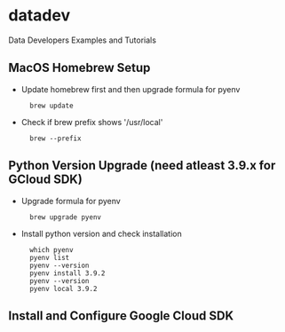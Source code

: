 # datadev

Data Developers Examples and Tutorials


## MacOS Homebrew Setup

  - Update homebrew first and then upgrade formula for pyenv
    ```
      brew update
    ```
  - Check if brew prefix shows '/usr/local'
    ```
      brew --prefix
    ```


## Python Version Upgrade (need atleast 3.9.x for GCloud SDK)

  - Upgrade formula for pyenv
    ```
      brew upgrade pyenv
    ```
  - Install python version and check installation
    ```
      which pyenv
      pyenv list
      pyenv --version
      pyenv install 3.9.2
      pyenv --version
      pyenv local 3.9.2
    ```


## Install and Configure Google Cloud SDK

